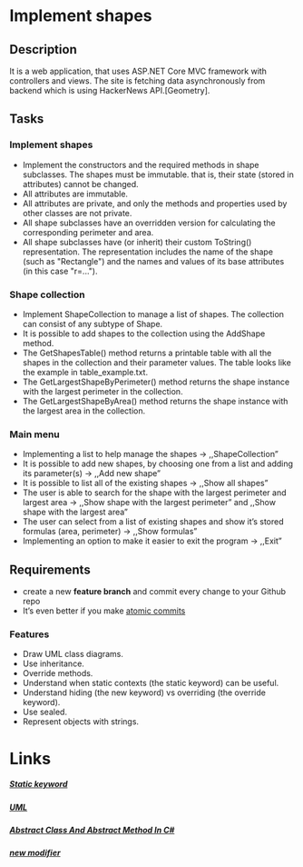 # Implement shapes

## Description
It is a web application, that uses ASP.NET Core MVC framework with controllers and views. The site is fetching data asynchronously from backend which is using HackerNews API.[Geometry].

## Tasks

### Implement shapes

- Implement the constructors and the required methods in shape subclasses. The shapes must be immutable. that is, their state (stored in attributes) cannot be changed.
- All attributes are immutable.
- All attributes are private, and only the methods and properties used by other classes are not private.
- All shape subclasses have an overridden version for calculating the corresponding perimeter and area.
- All shape subclasses have (or inherit) their custom ToString() representation. The representation includes the name of the shape (such as "Rectangle") and the names and values of its base attributes (in this case "r=...").



### Shape collection

- Implement ShapeCollection to manage a list of shapes. The collection can consist of any subtype of Shape.
- It is possible to add shapes to the collection using the AddShape method.
- The GetShapesTable() method returns a printable table with all the shapes in the collection and their parameter values. The table looks like the example in table_example.txt.
- The GetLargestShapeByPerimeter() method returns the shape instance with the largest perimeter in the collection.
- The GetLargestShapeByArea() method returns the shape instance with the largest area in the collection.



### Main menu

- Implementing a list to help manage the shapes -> ,,ShapeCollection”
- It is possible to add new shapes, by choosing one from a list and adding its parameter(s) -> ,,Add new shape”
- It is possible to list all of the existing shapes -> ,,Show all shapes”
- The user is able to search for the shape with the largest perimeter and largest area -> ,,Show shape with the largest perimeter” and ,,Show shape with the largest area”
- The user can select from a list of existing shapes and show it’s stored formulas (area, perimeter) -> ,,Show formulas”
- Implementing an option to make it easier to exit the program -> ,,Exit”



## Requirements

- create a new **feature branch** and commit every change to your Github repo
- It’s even better if you make [atomic commits](https://en.wikipedia.org/wiki/Atomic_commit)



### Features

- Draw UML class diagrams.
- Use inheritance.
- Override methods.
- Understand when static contexts (the static keyword) can be useful.
- Understand hiding (the new keyword) vs overriding (the override keyword).
- Use sealed.
- Represent objects with strings.



# Links
##### [Static keyword](https://www.geeksforgeeks.org/static-keyword-in-c-sharp/)
##### [UML](https://plantuml.com/class-diagram)
##### [Abstract Class And Abstract Method In C#](https://www.c-sharpcorner.com/UploadFile/93126e/importance-and-use-of-versioning-in-C-Sharp/)
##### [new modifier](https://docs.microsoft.com/en-us/dotnet/csharp/language-reference/keywords/new-modifier)

